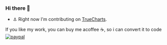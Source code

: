 ### Hi there 👋

- ⚓ Right now I'm contributing on [TrueCharts](https://github.com/truecharts/apps/). 


If you like my work, you can buy me acoffee ☕, so i can convert it to code
[![paypal](https://img.shields.io/badge/Donate-PayPal-green.svg)](https://www.paypal.com/donate?hosted_button_id=FAC92A294YPRS)


<!--
**stavros-k/stavros-k** is a ✨ _special_ ✨ repository because its `README.md` (this file) appears on your GitHub profile.

Here are some ideas to get you started:

- 🔭 I’m currently working on ...
- 🌱 I’m currently learning ...
- 👯 I’m looking to collaborate on ...
- 🤔 I’m looking for help with ...
- 💬 Ask me about ...
- 📫 How to reach me: ...
- 😄 Pronouns: ...
- ⚡ Fun fact: ...
-->

